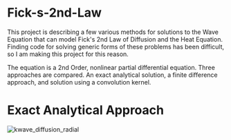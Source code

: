 # Fick-s-2nd-Law
This project is describing a few various methods for solutions to the Wave Equation that can model Fick's 2nd Law of Diffusion and the Heat Equation. Finding code for solving generic forms of these problems has been difficult, so I am making this project for this reason.

The equation is a 2nd Order, nonlinear partial differential equation. Three approaches are compared.  An exact analytical solution, a finite difference approach, and solution using a convolution kernel.

# Exact Analytical Approach

![kwave_diffusion_radial](https://user-images.githubusercontent.com/53169576/120907005-38606900-c65e-11eb-8bf6-6b533309aed1.png)



